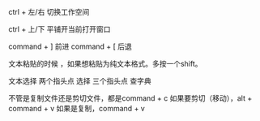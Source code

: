 

ctrl + 左/右     切换工作空间 

ctrl + 上/下     平铺开当前打开窗口 




command + ] 前进
command + [ 后退

文本粘贴的时候 ，如果想粘贴为纯文本格式。多按一个shift。

文本选择
两个指头点 选择
三个指头点 查字典


不管是复制文件还是剪切文件，都是command + c
如果要剪切（移动），alt + command + v
如果是复制，command + v 
